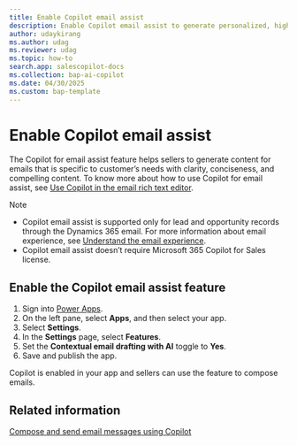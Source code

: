```yaml
---
title: Enable Copilot email assist
description: Enable Copilot email assist to generate personalized, high-quality emails tailored to specific needs.
author: udaykirang
ms.author: udag
ms.reviewer: udag
ms.topic: how-to 
search.app: salescopilot-docs
ms.collection: bap-ai-copilot 
ms.date: 04/30/2025
ms.custom: bap-template 
---
```


# Enable Copilot email assist 

The Copilot for email assist feature helps sellers to generate content for emails that is specific to customer’s needs with clarity, conciseness, and compelling content. To know more about how to use Copilot for email assist, see [Use Copilot in the email rich text editor](/power-apps/maker/model-driven-apps/use-copilot-email-assist).

> [!NOTE]
>
> - Copilot email assist is supported only for lead and opportunity records through the Dynamics 365 email. For more information about email experience, see [Understand the email experience](/power-apps/user/view-create-email).
> - Copilot email assist doesn’t require Microsoft 365 Copilot for Sales license.

## Enable the Copilot email assist feature

1. Sign into [Power Apps](https://make.powerapps.com/).
1. On the left pane, select **Apps**, and then select your app.
1. Select **Settings**.
1. In the **Settings** page, select **Features**.
1. Set the **Contextual email drafting with AI** toggle to **Yes**.
1. Save and publish the app.

Copilot is enabled in your app and sellers can use the feature to compose emails. 

## Related information

[Compose and send email messages using Copilot](/power-apps/maker/model-driven-apps/use-copilot-email-assist)

